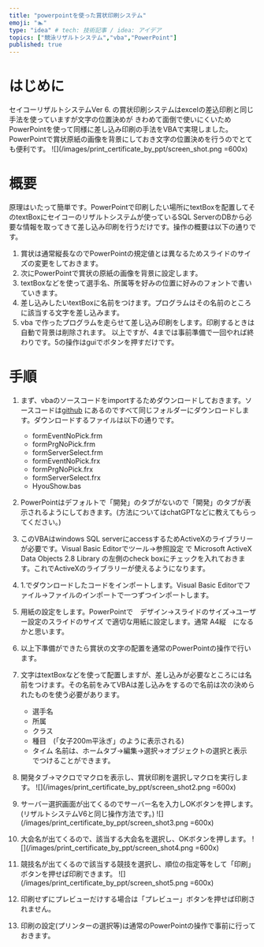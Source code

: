 ```yaml
---
title: "powerpointを使った賞状印刷システム"
emoji: "🏊"
type: "idea" # tech: 技術記事 / idea: アイデア
topics: ["競泳リザルトシステム","vba","PowerPoint"]
published: true
---
```

# はじめに
セイコーリザルトシステムVer 6. の賞状印刷システムはexcelの差込印刷と同じ手法を使っていますが文字の位置決めが きわめて面倒で使いにくいためPowerPointを使って同様に差し込み印刷の手法をVBAで実現しました。
PowerPointで賞状原紙の画像を背景にしておき文字の位置決めを行うのでとても便利です。
![](/images/print_certificate_by_ppt/screen_shot.png =600x)
# 概要
原理はいたって簡単です。PowerPointで印刷したい場所にtextBoxを配置してそのtextBoxにセイコーのリザルトシステムが使っているSQL ServerのDBから必要な情報を取ってきて差し込み印刷を行うだけです。操作の概要は以下の通りです。
1. 賞状は通常縦長なのでPowerPointの規定値とは異なるためスライドのサイズの変更をしておきます。
2. 次にPowerPointで賞状の原紙の画像を背景に設定します。
3. textBoxなどを使って選手名、所属等を好みの位置に好みのフォントで書いていきます。
4. 差し込みしたいtextBoxに名前をつけます。プログラムはその名前のところに該当する文字を差し込みます。
5. vba で作ったプログラムを走らせて差し込み印刷をします。印刷するときは自動で背景は削除されます。
以上ですが、4までは事前準備で一回やれば終わりです。5の操作はguiでボタンを押すだけです。
# 手順
1. まず、vbaのソースコードをimportするためダウンロードしておきます。ソースコードは[github](https://github.com/charliekato/PPTSwimCertificate) にあるのですべて同じフォルダーにダウンロードします。ダウンロードするファイルは以下の通りです。
   - formEventNoPick.frm  
   - formPrgNoPick.frm 
   - formServerSelect.frm
   - formEventNoPick.frx  
   - formPrgNoPick.frx  
   - formServerSelect.frx
   - HyouShow.bas

2. PowerPointはデフォルトで「開発」のタブがないので「開発」のタブが表示されるようにしておきます。(方法についてはchatGPTなどに教えてもらってください。) 
3. このVBAはwindows SQL serverにaccessするためActiveXのライブラリーが必要です。Visual Basic Editorでツール->参照設定 で Microsoft ActiveX Data Objects 2.8 Library の左側のcheck boxにチェックを入れておきます。これでActiveXのライブラリーが使えるようになります。
4. 1.でダウンロードしたコードをインポートします。Visual Basic Editorでファイル->ファイルのインポートで一つずつインポートします。
5. 用紙の設定をします。PowerPointで　デザイン->スライドのサイズ->ユーザー設定のスライドのサイズ で適切な用紙に設定します。通常 A4縦　になるかと思います。
6. 以上下準備ができたら賞状の文字の配置を通常のPowerPointの操作で行います。
7. 文字はtextBoxなどを使って配置しますが、差し込みが必要なところには名前をつけます。その名前をみてVBAは差し込みをするので名前は次の決められたものを使う必要があります。
     - 選手名
     - 所属
     - クラス
     - 種目　(「女子200m平泳ぎ」のように表示される)
     - タイム
名前は、ホームタブ->編集->選択->オブジェクトの選択と表示　でつけることができます。     

8. 開発タブ->マクロでマクロを表示し、賞状印刷を選択しマクロを実行します。
![](/images/print_certificate_by_ppt/screen_shot2.png =600x)

9. サーバー選択画面が出てくるのでサーバー名を入力しOKボタンを押します。(リザルトシステムV6と同じ操作方法です。)
![](/images/print_certificate_by_ppt/screen_shot3.png =600x)
10. 大会名が出てくるので、該当する大会名を選択し、OKボタンを押します。
![](/images/print_certificate_by_ppt/screen_shot4.png =600x)
11. 競技名が出てくるので該当する競技を選択し、順位の指定等をして「印刷」ボタンを押せば印刷できます。
![](/images/print_certificate_by_ppt/screen_shot5.png =600x)
12. 印刷せずにプレビューだけする場合は「プレビュー」ボタンを押せば印刷されません。
13. 印刷の設定(プリンターの選択等)は通常のPowerPointの操作で事前に行っておきます。


